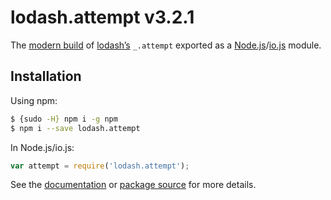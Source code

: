 # lodash.attempt v3.2.1

The [modern build](https://github.com/lodash/lodash/wiki/Build-Differences) of [lodash’s](https://lodash.com/) `_.attempt` exported as a [Node.js](http://nodejs.org/)/[io.js](https://iojs.org/) module.

## Installation

Using npm:

```bash
$ {sudo -H} npm i -g npm
$ npm i --save lodash.attempt
```

In Node.js/io.js:

```js
var attempt = require('lodash.attempt');
```

See the [documentation](https://lodash.com/docs#attempt) or [package source](https://github.com/lodash/lodash/blob/3.2.1-npm-packages/lodash.attempt) for more details.
